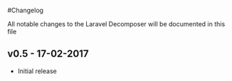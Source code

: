 #Changelog

All notable changes to the Laravel Decomposer will be documented in this file

## v0.5 - 17-02-2017
- Initial release
